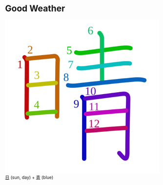 # Good Weather
![6674](Kanji/kanji-colorize/6674.svg)
[日](Kanji/kanji-dict/日.md) (sun, day) + [青](Kanji/kanji-dict/青.md) (blue)